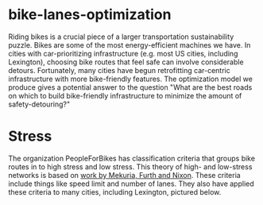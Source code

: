 # bike-lanes-optimization

Riding bikes is a crucial piece of a larger transportation sustainability puzzle. Bikes are some of the most energy-efficient machines we have. 
In cities with car-prioritizing infrastructure (e.g. most US cities, including Lexington), choosing bike routes that feel safe can involve considerable detours. 
Fortunately, many cities have begun retrofitting car-centric infrastructure with more bike-friendly features. 
The optimization model we produce gives a potential answer to the question "What are the best roads on which to build bike-friendly infrastructure to minimize the amount of safety-detouring?" 

# Stress

The organization PeopleForBikes has classification criteria that groups bike routes in to high stress and low stress. 
This theory of high- and low-stress networks is based on [work by Mekuria, Furth and Nixon](https://transweb.sjsu.edu/research/Low-Stress-Bicycling-and-Network-Connectivity).
These criteria include things like speed limit and number of lanes. 
They also have applied these criteria to many cities, including Lexington, pictured below.
